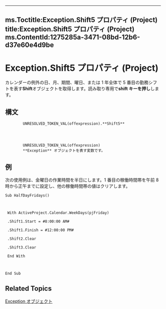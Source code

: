 

---
ms.Toctitle:Exception.Shift5 プロパティ (Project)
title:Exception.Shift5 プロパティ (Project)
ms.ContentId:1275285a-3471-08bd-12b6-d37e60e4d9be
---
# Exception.Shift5 プロパティ (Project)




カレンダーの例外の日、月、期間、曜日、または 1 年全体で 5 番目の勤務シフトを表す**Shift**オブジェクトを取得します。読み取り専用で**shift キーを押し**します。

## 構文

            UNRESOLVED_TOKEN_VAL(offexpression).**Shift5**




            UNRESOLVED_TOKEN_VAL(offexpression)
            **Exception** オブジェクトを表す変数です。



## 例
次の使用例は、金曜日の作業時間を半日にします。1 番目の稼働時間帯を午前 8 時から正午までに設定し、他の稼働時間帯の値はクリアします。

```vba
Sub HalfDayFridays() 

 

 With ActiveProject.Calendar.WeekDays(pjFriday) 

 .Shift1.Start = #8:00:00 AM# 

 .Shift1.Finish = #12:00:00 PM# 

 .Shift2.Clear 

 .Shift3.Clear 

 End With 

 

End Sub
```




## Related Topics

[Exception オブジェクト](105372cd-2e8b-0fd0-f565-0a75c907a40a.md)




